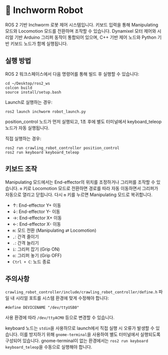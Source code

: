 <!DOCTYPE html>
<html lang="ko">
<head>
  <meta charset="UTF-8">
  <title>Inchworm Robot</title>
</head>
<body>
  <h1>🐛 Inchworm Robot</h1>
  <p>ROS 2 기반 Inchworm 로봇 제어 시스템입니다. 키보드 입력을 통해 Manipulating 모드와 Locomotion 모드를 전환하며 조작할 수 있습니다. Dynamixel 모터 제어와 시리얼 기반 Arduino 그리퍼 동작이 통합되어 있으며, C++ 기반 제어 노드와 Python 기반 키보드 노드가 함께 실행됩니다.</p>

  <h2>실행 방법</h2>
  <p>ROS 2 워크스페이스에서 다음 명령어를 통해 빌드 후 실행할 수 있습니다:</p>
  <pre><code>cd ~/Desktop/ros2_ws
colcon build
source install/setup.bash</code></pre>

  <p>Launch로 실행하는 경우:</p>
  <pre><code>ros2 launch inchworm robot_launch.py</code></pre>
  <p>position_control 노드가 먼저 실행되고, 1초 후에 별도 터미널에서 keyboard_teleop 노드가 자동 실행됩니다.</p>

  <p>직접 실행하는 경우:</p>
  <pre><code>ros2 run crawling_robot_controller position_control
ros2 run keyboard keyboard_teleop</code></pre>

  <h2>키보드 조작</h2>
  <p>Manipulating 모드에서는 End-effector의 위치를 조정하거나 그리퍼를 조작할 수 있습니다. <code>m</code> 키로 Locomotion 모드로 전환하면 경로를 따라 자동 이동하면서 그리퍼가 자동으로 열리고 닫힙니다. 다시 <code>m</code> 키를 누르면 Manipulating 모드로 복귀합니다.</p>
  <ul>
    <li>↑: End-effector Y+ 이동</li>
    <li>↓: End-effector Y- 이동</li>
    <li>→: End-effector X+ 이동</li>
    <li>←: End-effector X- 이동</li>
    <li><code>m</code>: 모드 전환 (Manipulating ⇄ Locomotion)</li>
    <li><code>,</code>: 간격 줄이기</li>
    <li><code>.</code>: 간격 늘리기</li>
    <li><code>i</code>: 그리퍼 잡기 (Grip ON)</li>
    <li><code>o</code>: 그리퍼 놓기 (Grip OFF)</li>
    <li><code>Ctrl + C</code>: 노드 종료</li>
  </ul>

  <h2>주의사항</h2>
  <p><code>crawling_robot_controller/include/crawling_robot_controller/define.h</code> 파일 내 시리얼 포트를 시스템 환경에 맞게 수정해야 합니다:</p>
  <pre><code>#define DEVICENAME "/dev/ttyUSB0"</code></pre>
  <p>사용 환경에 따라 <code>/dev/ttyACM0</code> 등으로 변경할 수 있습니다.</p>
  <p>keyboard 노드는 <code>stdin</code>을 사용하므로 launch에서 직접 실행 시 오류가 발생할 수 있습니다. 이를 방지하기 위해 <code>gnome-terminal</code>을 사용하여 별도 터미널에서 실행되도록 구성되어 있습니다. gnome-terminal이 없는 환경에서는 <code>ros2 run keyboard keyboard_teleop</code>을 수동으로 실행해야 합니다.</p>
</body>
</html>
